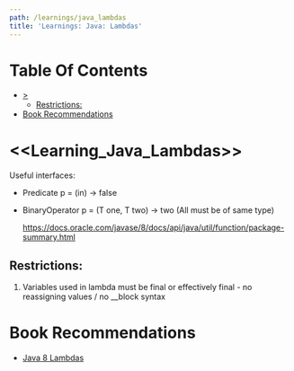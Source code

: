 ```yaml
---
path: /learnings/java_lambdas
title: 'Learnings: Java: Lambdas'
---
```

# Table Of Contents

<!-- toc -->

- [>](#)
  * [Restrictions:](#restrictions)
- [Book Recommendations](#book-recommendations)

<!-- tocstop -->

<<Learning_Java_Lambdas>>
====================================

Useful interfaces:

  * Predicate<T>  p = (in) -> false
  * BinaryOperator<T> p = (T one, T two) -> two
    (All must be of same type)


    https://docs.oracle.com/javase/8/docs/api/java/util/function/package-summary.html

Restrictions:
-----------------------

  1. Variables used in lambda must be final or effectively final - no reassigning values / no __block syntax

# Book Recommendations

  * [Java 8 Lambdas](https://www.amazon.com/Java-Lambdas-Pragmatic-Functional-Programming-ebook/dp/B00J3B3J3C/ref=as_li_ss_tl?keywords=java+lambdas&qid=1555870344&s=books&sr=1-3&linkCode=ll1&tag=wilcodevelsol-20&linkId=0897c965c02f60d6ab0b33b909a59de4&language=en_US)



